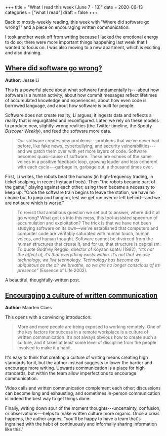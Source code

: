 +++
title = "What I read this week (June 7 - 13)"
date = 2020-06-13
categories = ["what I read"]
draft = false
+++

Back to mostly-weekly reading, this week with "Where did software go wrong?" and a piece on encouraging written communication.

<!--more-->

I took another week off from writing because I lacked the emotional energy to do so; there were more important things happening last week that I wanted to focus on. I was also moving to a new apartment, which is exciting and also draining.


## [Where did software go wrong?](https://blog.jse.li/posts/software/)
**Author**: Jesse Li

This is a powerful piece about what software fundamentally is---about how software is a human activity, about how commit messages reflect lifetimes of accumulated knowledge and experiences, about how even code is borrowed language, and about how software is built for people.

Software does not create reality, Li argues; it ingests data and reflects a reality that is regurgitated and reconfigured. Later, we rely on these models to produce new, slightly-wrong realities (the Twitter timeline, the Spotify *Discover Weekly*), and feed the software more data. 

> Our software creates new problems---problems that we’ve never had before, like fake news, cyberbullying, and security vulnerabilities---and we patch them over with yet more layers of code. Software becomes quasi-cause of software. These are echoes of the same voices in a positive feedback loop, growing louder and less coherent with each cycle---garbage in, garbage out, a thousand times over.

First, Li writes, the robots beat the humans (in high-frequency trading, in ticket scalping, in recent Instacart bots). Then "the robots became part of the game," playing against each other; using them became a necessity to keep up. "Once the software train begins to leave the station, we have no choice but to jump and hang on, lest we get run over or left behind—and we are not sure which is worse."

> To revisit that ambitious question we set out to answer, where did it all go wrong? What got us into this mess, this tool-assisted speedrun of accumulation and exploitation? The trick is that we have not been studying software on its own—we’ve established that computers and computer code are veritably saturated with human touch, human voices, and human thought. Software cannot be divorced from the human structures that create it, and for us, that structure is capitalism. To quote Godfrey Reggio, director of Koyaanisqatsi (1982), *“it’s not the effect of, it’s that everything exists within. It’s not that we use technology, we live technology. Technology has become as ubiquitous as the air we breathe, so we are no longer conscious of its presence”* (Essence of Life 2002).

A beautiful, thoughfully-written post.



## [Encouraging a culture of written communication](https://www.mcls.io/blog/encouraging-a-culture-of-written-communication)
**Author**: Maarten Claes

This opens with a convincing introduction:

> More and more people are being exposed to working remotely. One of the key factors for success in a remote workplace is a culture of written communication. It’s not always obvious how to create such a culture, and it takes at least some level of discipline from the people involved to make it a habit.

It's easy to think that creating a culture of writing means creating high standards for it, but the author instead suggests to lower the barrier and encourage more writing. Upwards communication is a place for high standards, but within the team allow imperfections to encourage communication.

Video calls and written communication complement each other; discussions can become long and exhausting, and sometimes in-person communication is indeed the best way to get things done.

Finally, writing down spur of the moment thoughts---uncertainty, confusion, or observations---helps to make written culture more organic. Once a crisis happens, the author argues, "you'll be happy to have a team that's ingrained with the habit of continuously and informally sharing information like this."



